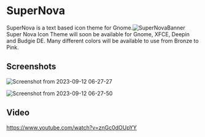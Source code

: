 # SuperNova


SuperNova is a text based icon theme for Gnome.![SuperNovaBanner](https://github.com/SethStormR/SuperNova/assets/60283532/ce63377d-dc5a-44f8-9d1e-e439f3b291ad)
Super Nova Icon Theme will soon be available for Gnome, XFCE, Deepin and Budgie DE. Many different colors will be available to use from Bronze to Pink.




Screenshots
--

![Screenshot from 2023-09-12 06-27-27](https://github.com/SethStormR/SuperNova/assets/60283532/7b820846-6ae3-41ca-af97-800a5f4a12cc)


![Screenshot from 2023-09-12 06-27-50](https://github.com/SethStormR/SuperNova/assets/60283532/05a7efa5-b1e1-4ad8-a969-f14000cd8662)


Video
--
https://www.youtube.com/watch?v=znGc0dOUpYY
